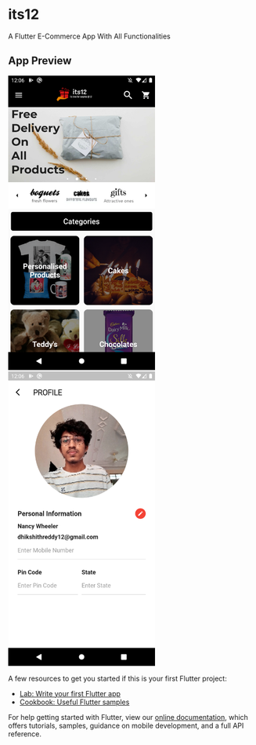 # its12

A Flutter E-Commerce App With All Functionalities

## App Preview

  <img src="lib/images/Screenshot_1606631779.png" width="300"> <img src="lib/images/Screenshot_1606631791.png" width="300">
  
 


A few resources to get you started if this is your first Flutter project:

- [Lab: Write your first Flutter app](https://flutter.dev/docs/get-started/codelab)
- [Cookbook: Useful Flutter samples](https://flutter.dev/docs/cookbook)

For help getting started with Flutter, view our
[online documentation](https://flutter.dev/docs), which offers tutorials,
samples, guidance on mobile development, and a full API reference.
